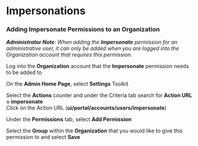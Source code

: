 # Impersonations

### Adding Impersonate Permissions to an Organization <a href="#impersonations-addingimpersonatepermissionstoanorganization" id="impersonations-addingimpersonatepermissionstoanorganization"></a>

_**Administrator Note**: When adding the **Impersonate** permission for an administrative user, it can only be added when you are logged into the Organization account that requires this permission._

Log into the **Organization** account that the **Impersonate** permission needs to be added to

On the **Admin Home Page**, select **Settings** Toolkit

Select the **Actions** counter and under the Criteria tab search for **Action URL = impersonate**\
Click on the Action URL (**ui/portal/accounts/users/impersonate**)



Under the **Permissions** tab, select **Add Permission**



Select the **Group** within the **Organization** that you would like to give this permission to and select **Save**
